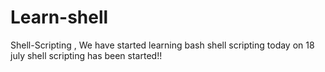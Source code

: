 # Learn-shell

Shell-Scripting , We have started learning bash shell scripting
today on 18 july shell scripting has been started!!
